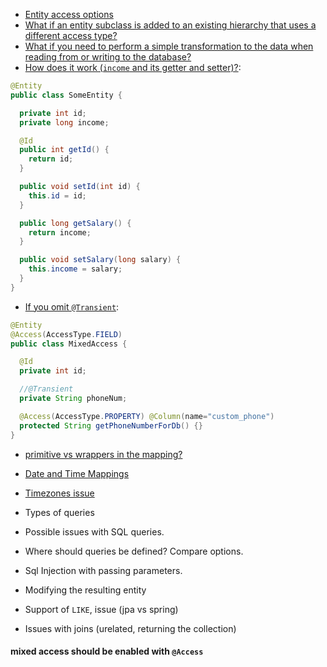 
- [Entity access options](mapping/README.md#1-accessing-entity-state)
- [What if an entity subclass is added to an existing hierarchy that uses a different access type?](mapping/README.md#13-mixed-access)
- [What if you need to perform a simple transformation to the data when reading from or writing to the database?](mapping/README.md#13-mixed-access)
- [How does it work (`income` and its getter and setter)?](mapping/README.md#12-property-access):
```java
@Entity
public class SomeEntity {

  private int id;
  private long income;

  @Id
  public int getId() {
    return id;
  }

  public void setId(int id) {
    this.id = id;
  }

  public long getSalary() {
    return income;
  }

  public void setSalary(long salary) {
    this.income = salary;
  }
}
```
- [If you omit `@Transient`](mapping/README.md#13-mixed-access):
```java
@Entity
@Access(AccessType.FIELD)
public class MixedAccess {

  @Id
  private int id;

  //@Transient
  private String phoneNum;

  @Access(AccessType.PROPERTY) @Column(name="custom_phone")
  protected String getPhoneNumberForDb() {}
}
```
- [primitive vs wrappers in the mapping?](mapping/README.md#21-primitive-types-vs-wrapper-types)
- [Date and Time Mappings](mapping/README.md#22-date-and-time-mappings)
- [Timezones issue](mapping/README.md#23-timezones-issue)
  
- Types of queries
- Possible issues with SQL queries.
- Where should queries be defined? Compare options.
- Sql Injection with passing parameters.
- Modifying the resulting entity
- Support of `LIKE`, issue (jpa vs spring)
- Issues with joins (urelated, returning the collection)


#### mixed access should be enabled with `@Access` 


